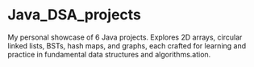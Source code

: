 # Java_DSA_projects
 My personal showcase of 6 Java projects. Explores 2D arrays, circular linked lists, BSTs, hash maps, and graphs, each crafted for learning and practice in fundamental data structures and algorithms.ation.
